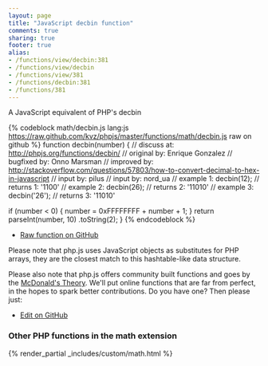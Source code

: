 ```yaml
---
layout: page
title: "JavaScript decbin function"
comments: true
sharing: true
footer: true
alias:
- /functions/view/decbin:381
- /functions/view/decbin
- /functions/view/381
- /functions/decbin:381
- /functions/381
---
```

<!-- Generated by Rakefile:build -->
A JavaScript equivalent of PHP's decbin

{% codeblock math/decbin.js lang:js https://raw.github.com/kvz/phpjs/master/functions/math/decbin.js raw on github %}
function decbin(number) {
  //  discuss at: http://phpjs.org/functions/decbin/
  // original by: Enrique Gonzalez
  // bugfixed by: Onno Marsman
  // improved by: http://stackoverflow.com/questions/57803/how-to-convert-decimal-to-hex-in-javascript
  //    input by: pilus
  //    input by: nord_ua
  //   example 1: decbin(12);
  //   returns 1: '1100'
  //   example 2: decbin(26);
  //   returns 2: '11010'
  //   example 3: decbin('26');
  //   returns 3: '11010'

  if (number < 0) {
    number = 0xFFFFFFFF + number + 1;
  }
  return parseInt(number, 10)
    .toString(2);
}
{% endcodeblock %}

 - [Raw function on GitHub](https://github.com/kvz/phpjs/blob/master/functions/math/decbin.js)

Please note that php.js uses JavaScript objects as substitutes for PHP arrays, they are 
the closest match to this hashtable-like data structure. 

Please also note that php.js offers community built functions and goes by the 
[McDonald's Theory](https://medium.com/what-i-learned-building/9216e1c9da7d). We'll put online 
functions that are far from perfect, in the hopes to spark better contributions. 
Do you have one? Then please just: 

 - [Edit on GitHub](https://github.com/kvz/phpjs/edit/master/functions/math/decbin.js)


### Other PHP functions in the math extension
{% render_partial _includes/custom/math.html %}
